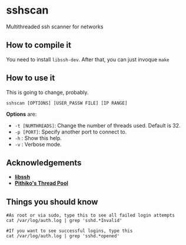 # sshscan

Multithreaded ssh scanner for networks

## How to compile it

You need to install `libssh-dev`. After that, you can just invoque `make`

## How to use it

This is going to change, probably.

```
sshscan [OPTIONS] [USER_PASSW FILE] [IP RANGE]
```

**Options** are:

- `-t [NUMTHREADS]`: Change the number of threads used. Default is 32.
- `-p [PORT]`: Specify another port to connect to.
- `-h` : Show this help.
- `-v` : Verbose mode.

## Acknowledgements

- [**libssh**](https://www.libssh.org/)
- [**Pithiko's Thread Pool**](https://github.com/Pithikos/C-Thread-Pool)

## Things you should know

```
#As root or via sudo, type this to see all failed login attempts
cat /var/log/auth.log | grep 'sshd.*Invalid'

#If you want to see successful logins, type this
cat /var/log/auth.log | grep 'sshd.*opened'
```
